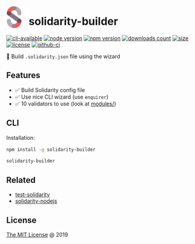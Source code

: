 <a href='https://infinitered.github.io/solidarity/'><img src='https://github.com/infinitered/solidarity/raw/master/_art/plugin.jpg' align='left' height="60"/></a>

# solidarity-builder

[![cli-available](https://badgen.net/static/cli/available/?icon=terminal)](https://runkit.com/npm/solidarity-builder)
[![node version](https://img.shields.io/node/v/solidarity-builder.svg)](https://www.npmjs.com/package/solidarity-builder)
[![npm version](https://badge.fury.io/js/solidarity-builder.svg)](https://badge.fury.io/js/solidarity-builder)
[![downloads count](https://img.shields.io/npm/dt/solidarity-builder.svg)](https://www.npmjs.com/package/solidarity-builder)
[![size](https://packagephobia.com/badge?p=solidarity-builder)](https://packagephobia.com/result?p=solidarity-builder)
[![license](https://img.shields.io/npm/l/solidarity-builder.svg)](https://piecioshka.mit-license.org)
[![github-ci](https://github.com/piecioshka/solidarity-builder/actions/workflows/testing.yml/badge.svg)](https://github.com/piecioshka/solidarity-builder/actions/workflows/testing.yml)

🔨 Build `.solidarity.json` file using the wizard

## Features

- ✅ Build Solidarity config file
- ✅ Use nice CLI wizard (use `enquirer`)
- ✅ 10 validators to use (look at [modules/](/modules/))

## CLI

Installation:

```bash
npm install -g solidarity-builder
```

```bash
solidarity-builder
```

## Related

- [test-solidarity](https://github.com/piecioshka/test-solidarity)
- [solidarity-nodejs](https://github.com/piecioshka/solidarity-nodejs)

## License

[The MIT License](https://piecioshka.mit-license.org) @ 2019

